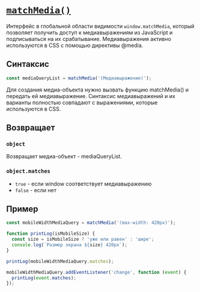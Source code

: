 # [`matchMedia()`](../index.md)

Интерфейс в глобальной области видимости `window.matchMedia`, который позволяет получить доступ к медиавыражениям из JavaScript и подписываться на их срабатывание. Медиавыражения активно используются в CSS с помощью директивы @media.

## Синтаксис

```js
const mediaQueryList = matchMedia('(Медиавыражение)');
```

Для создания медиа-объекта нужно вызвать функцию matchMedia() и передать ей медиавыражение. Синтаксис медиавыражений и их варианты полностью совпадают с выражениями, которые используются в CSS.

## Возвращает

### `object`

Возвращает медиа-объект - mediaQueryList.

### `object.matches`

- `true` - если window соответствует медиавыражению
- `false` - если нет

## Пример

```js
const mobileWidthMediaQuery = matchMedia('(max-width: 420px)');

function printLog(isMobileSize) {
  const size = isMobileSize ? 'уже или равен' : 'шире';
  console.log(`Размер экрана ${size} 420px`);
}

printLog(mobileWidthMediaQuery.matches);

mobileWidthMediaQuery.addEventListener('change', function (event) {
  printLog(event.matches);
});
```
